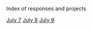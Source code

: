 Index of responses and projects

[July 7](https://acejv21.github.io/Ace_Code/July_7_20.html) 
[July 8](https://acejv21.github.io/Ace_Code/July_8_2020.html) 
[July 9](https://acejv21.github.io/Ace_Code/July_9.html) 

